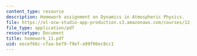 ```yaml
---
content_type: resource
description: Homework assignment on Dynamics in Atmospheric Physics.
file: https://ol-ocw-studio-app-production.s3.amazonaws.com/courses/12-810-dynamics-of-the-atmosphere-spring-2008/eecef66ccfaabe79f9efa99f06ec8cc1_homework_11.pdf
file_type: application/pdf
resourcetype: Document
title: homework_11.pdf
uid: eecef66c-cfaa-be79-f9ef-a99f06ec8cc1
---
```

